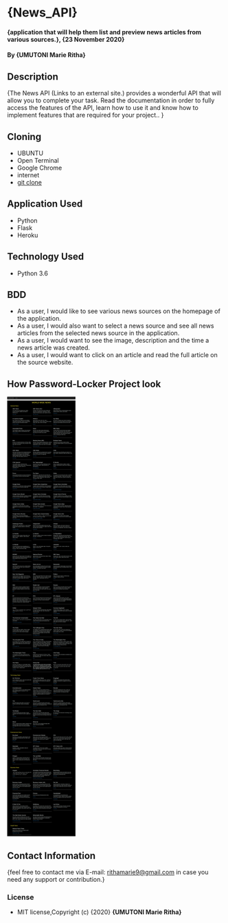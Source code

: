 # {News_API}

#### {application that will help them list and preview news articles from various sources.}, {23 November 2020}
#### By **{UMUTONI Marie Ritha}**

## Description

{The News API (Links to an external site.) provides a wonderful API that will allow you to complete your task. Read the documentation in order to fully access the features of the API, learn how to use it and know how to implement features that are required for your project.. }

## Cloning

* UBUNTU
* Open Terminal
* Google Chrome
* internet
* [git clone](https://github.com/UMUTONIRitha/News_API.git)

## Application Used

* Python
* Flask
* Heroku

## Technology Used

* Python 3.6

## BDD

* As a user, I would like to see various news sources on the homepage of the application.
* As a user, I would also want to select a news source and see all news articles from the selected news source in the application.
* As a user, I would want to see the image, description and the time a news article was created.
* As a user, I would want to click on an article and read the full article on the source website.

## How Password-Locker Project look

![News_API](news_api.png)

## Contact Information

{feel free to contact me via E-mail: rithamarie9@gmail.com in case you need any support or contribution.}

### License

* MIT license,Copyright (c) {2020} **{UMUTONI Marie Ritha}**